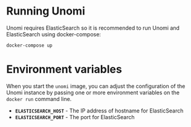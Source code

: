 # Running Unomi
Unomi requires ElasticSearch so it is recommended to run Unomi and ElasticSearch using docker-compose:
```
docker-compose up
```

# Environment variables

When you start the `unomi` image, you can adjust the configuration of the Unomi instance by passing one or more environment variables on the `docker run` command line.

- **`ELASTICSEARCH_HOST`** - The IP address of hostname for ElasticSearch
- **`ELASTICSEARCH_PORT`** - The port for ElasticSearch
